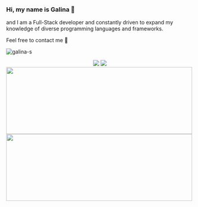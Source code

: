 ### Hi, my name is Galina 👋

and I am a Full-Stack developer and constantly driven to expand my knowledge of diverse programming languages and frameworks. 

Feel free to contact me :raising_hand:

<p align="left"> <img src="https://komarev.com/ghpvc/?username=galina-s&label=Profile%20views&color=0e75b6&style=for-the-badge" alt="galina-s" /> </p>


<div align="center">
  <a href ="mailto:galyna.sazonova@gmail.com"><img src="https://img.shields.io/badge/-Gmail-%23333?style=for-the-badge&logo=gmail&logoColor=white" target="_blank"></a>
  <a href="https://www.linkedin.com/in/galina-sazonova-02a892262/" target="_blank"><img src="https://img.shields.io/badge/-LinkedIn-%230077B5?style=for-the-badge&logo=linkedin&logoColor=white" target="_blank"></a> 
</div>  


<div align="left">
  <a href="https://github.com/Galina-S">
  <img height="180em" width="500em" src="https://github-readme-stats.vercel.app/api?username=galina-s&show_icons=true&theme=cobalt&include_all_commits=true&count_private=true"></a>
 <img height="180em" width="500em" src="https://github-readme-stats.vercel.app/api/top-langs/?username=galina-s&layout=compact&langs_count=7&theme=tokyonight">
</div>


<!--
**Galina-S/Galina-S** is a ✨ _special_ ✨ repository because its `README.md` (this file) appears on your GitHub profile.

Here are some ideas to get you started:
- 🔭 I’m currently working on ...
- 🌱 I’m currently learning ...
- 👯 I’m looking to collaborate on ...
- 🤔 I’m looking for help with ...
- 💬 Ask me about ...
- 📫 How to reach me: ...
- 😄 Pronouns: ...
- ⚡ Fun fact: ...
-->
